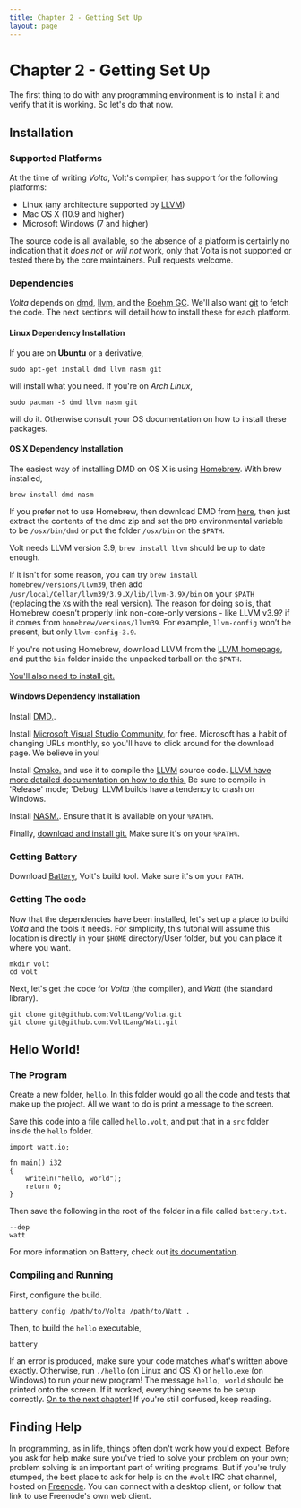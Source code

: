 ```yaml
---
title: Chapter 2 - Getting Set Up
layout: page
---
```

# Chapter 2 - Getting Set Up

The first thing to do with any programming environment is to install it and verify that it is working. So let's do that now.

## Installation

### Supported Platforms

At the time of writing *Volta*, Volt's compiler, has support for the following platforms:

* Linux (any architecture supported by [LLVM](http://llvm.org))
* Mac OS X (10.9 and higher)
* Microsoft Windows (7 and higher)

The source code is all available, so the absence of a platform is certainly no indication that it *does not* or *will not* work, only that Volta is not supported or tested there by the core maintainers. Pull requests welcome.

### Dependencies

*Volta* depends on [dmd](dlang.org), [llvm](llvm.org), and the [Boehm GC](http://www.hboehm.info/gc/). We'll also want [git](git-scm.com) to fetch the code. The next sections will detail how to install these for each platform.

#### Linux Dependency Installation

If you are on **Ubuntu** or a derivative,

	sudo apt-get install dmd llvm nasm git

will install what you need. If you're on *Arch Linux*,

	sudo pacman -S dmd llvm nasm git

will do it. Otherwise consult your OS documentation on how to install these packages.

#### OS X Dependency Installation

The easiest way of installing DMD on OS X is using [Homebrew](brew.sh). With brew installed,

	brew install dmd nasm

If you prefer not to use Homebrew, then download DMD from [here](http://dlang.org/download.html), then just extract the contents of the dmd zip and set the `DMD` environmental variable to be `/osx/bin/dmd` or put the folder `/osx/bin` on the `$PATH`.

Volt needs LLVM version 3.9, `brew install llvm` should be up to date enough.

If it isn't for some reason, you can try `brew install homebrew/versions/llvm39`, then add `/usr/local/Cellar/llvm39/3.9.X/lib/llvm-3.9X/bin` on your `$PATH` (replacing the `X`s with the real version). The reason for doing so is, that Homebrew doesn’t properly link non-core-only versions - like LLVM v3.9? if it comes from `homebrew/versions/llvm39`. For example, `llvm-config` won’t be present, but only `llvm-config-3.9`.

If you're not using Homebrew, download LLVM from the [LLVM homepage](llvm.org), and put the `bin` folder inside the unpacked tarball on the `$PATH`.

[You'll also need to install git.](https://git-scm.com/download/mac)

#### Windows Dependency Installation

Install [DMD.](http://dlang.org/download.html).

Install [Microsoft Visual Studio Community](https://www.visualstudio.com), for free. Microsoft has a habit of changing URLs monthly, so you'll have to click around for the download page. We believe in you!

Install [Cmake.](https://cmake.org/) and use it to compile the [LLVM](llvm.org) source code. [LLVM have more detailed documentation on how to do this.](http://llvm.org/docs/CMake.html) Be sure to compile in 'Release' mode; 'Debug' LLVM builds have a tendency to crash on Windows.

Install [NASM.](http://www.nasm.us/). Ensure that it is available on your `%PATH%`.

Finally, [download and install git.](https://git-scm.com/download/win) Make sure it's on your `%PATH%`.

### Getting Battery

Download [Battery](https://github.com/VoltLang/Battery/releases), Volt's build tool. Make sure it's on your `PATH`.

### Getting The code

Now that the dependencies have been installed, let's set up a place to build *Volta* and the tools it needs. For simplicity, this tutorial will assume this location is directly in your `$HOME` directory/User folder, but you can place it where you want.

	mkdir volt
	cd volt

Next, let's get the code for *Volta* (the compiler), and *Watt* (the standard library).

	git clone git@github.com:VoltLang/Volta.git
	git clone git@github.com:VoltLang/Watt.git

## Hello World!

### The Program

Create a new folder, `hello`. In this folder would go all the code and tests that make up the project. All we want to do is print a message to the screen.

Save this code into a file called `hello.volt`, and put that in a `src` folder inside the `hello` folder.

	import watt.io;

	fn main() i32
	{
		writeln("hello, world");
		return 0;
	}

Then save the following in the root of the folder in a file called `battery.txt`.

	--dep
	watt

For more information on Battery, check out [its documentation](https://github.com/VoltLang/Battery/blob/master/doc/index.md).

### Compiling and Running

First, configure the build.

	battery config /path/to/Volta /path/to/Watt .

Then, to build the `hello` executable,

	battery

If an error is produced, make sure your code matches what's written above exactly. Otherwise, run `./hello` (on Linux and OS X) or `hello.exe` (on Windows) to run your new program! The message `hello, world` should be printed onto the screen. If it worked, everything seems to be setup correctly. [On to the next chapter!](c3-steps.html) If you're still confused, keep reading.

## Finding Help

In programming, as in life, things often don't work how you'd expect. Before you ask for help make sure you've tried to solve your problem on your own; problem solving is an important part of writing programs. But if you're truly stumped, the best place to ask for help is on the `#volt` IRC chat channel, hosted on [Freenode](https://webchat.freenode.net/). You can connect with a desktop client, or follow that link to use Freenode's own web client.
